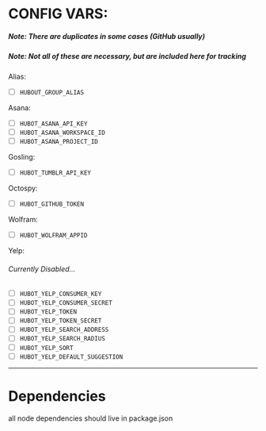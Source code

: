 # CONFIG VARS:

##### Note: There are duplicates in some cases (GitHub usually)
##### Note: Not all of these are necessary, but are included here for tracking

Alias:

- [ ] `HUBOUT_GROUP_ALIAS`

Asana:

 - [ ] `HUBOT_ASANA_API_KEY`
 - [ ] `HUBOT_ASANA_WORKSPACE_ID`
 - [ ] `HUBOT_ASANA_PROJECT_ID`

Gosling:

 - [ ] `HUBOT_TUMBLR_API_KEY`

Octospy:

 - [ ] `HUBOT_GITHUB_TOKEN`

Wolfram:

 - [ ] `HUBOT_WOLFRAM_APPID`

Yelp:
###### Currently Disabled...
 - [ ] `HUBOT_YELP_CONSUMER_KEY`
 - [ ] `HUBOT_YELP_CONSUMER_SECRET`
 - [ ] `HUBOT_YELP_TOKEN`
 - [ ] `HUBOT_YELP_TOKEN_SECRET`
 - [ ] `HUBOT_YELP_SEARCH_ADDRESS`
 - [ ] `HUBOT_YELP_SEARCH_RADIUS`
 - [ ] `HUBOT_YELP_SORT`
 - [ ] `HUBOT_YELP_DEFAULT_SUGGESTION`

---

# Dependencies
all node dependencies should live in package.json